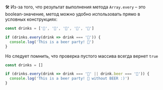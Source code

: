 🛠 Из-за того, что результат выполнения метода `Array.every` – это boolean-значение, метод можно удобно использовать прямо в условных конструкциях:

```js
const drinks = ['🍺', '🍺', '🍺', '🍺', '🍺']

if (drinks.every(drink => drink === '🍺')) {
  console.log('This is a beer party! 🎉')
}
```
Но следует помнить, что проверка пустого массива всегда вернет `true`

```js
const drinks = []

if (drinks.every(drink => drink === '🍺' || drink.beer === '🍺')) {
  console.log('This is a beer party! 🎉 without BEER :)')
}
```

